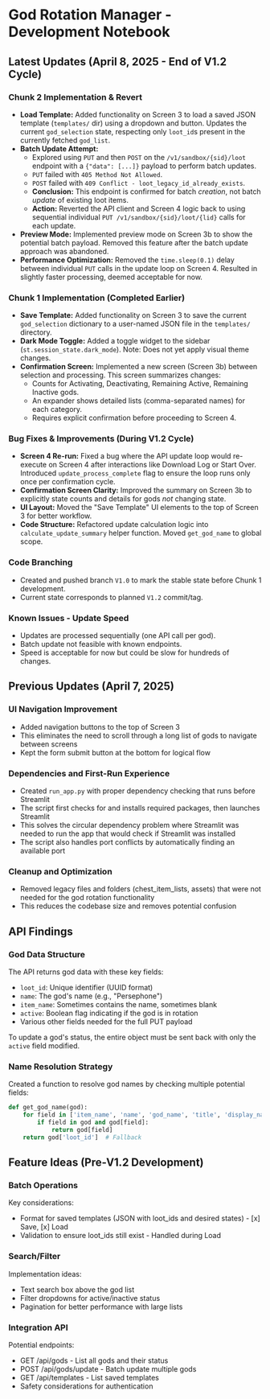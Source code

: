 # God Rotation Manager - Development Notebook

## Latest Updates (April 8, 2025 - End of V1.2 Cycle)

### Chunk 2 Implementation & Revert
- **Load Template:** Added functionality on Screen 3 to load a saved JSON template (`templates/` dir) using a dropdown and button. Updates the current `god_selection` state, respecting only `loot_id`s present in the currently fetched `god_list`.
- **Batch Update Attempt:**
    - Explored using `PUT` and then `POST` on the `/v1/sandbox/{sid}/loot` endpoint with a `{"data": [...]}` payload to perform batch updates.
    - `PUT` failed with `405 Method Not Allowed`.
    - `POST` failed with `409 Conflict - loot_legacy_id_already_exists`.
    - **Conclusion:** This endpoint is confirmed for batch *creation*, not batch *update* of existing loot items.
    - **Action:** Reverted the API client and Screen 4 logic back to using sequential individual `PUT /v1/sandbox/{sid}/loot/{lid}` calls for each update.
- **Preview Mode:** Implemented preview mode on Screen 3b to show the potential batch payload. Removed this feature after the batch update approach was abandoned.
- **Performance Optimization:** Removed the `time.sleep(0.1)` delay between individual `PUT` calls in the update loop on Screen 4. Resulted in slightly faster processing, deemed acceptable for now.

### Chunk 1 Implementation (Completed Earlier)
- **Save Template:** Added functionality on Screen 3 to save the current `god_selection` dictionary to a user-named JSON file in the `templates/` directory.
- **Dark Mode Toggle:** Added a toggle widget to the sidebar (`st.session_state.dark_mode`). Note: Does not yet apply visual theme changes.
- **Confirmation Screen:** Implemented a new screen (Screen 3b) between selection and processing. This screen summarizes changes:
    - Counts for Activating, Deactivating, Remaining Active, Remaining Inactive gods.
    - An expander shows detailed lists (comma-separated names) for each category.
    - Requires explicit confirmation before proceeding to Screen 4.

### Bug Fixes & Improvements (During V1.2 Cycle)
- **Screen 4 Re-run:** Fixed a bug where the API update loop would re-execute on Screen 4 after interactions like Download Log or Start Over. Introduced `update_process_complete` flag to ensure the loop runs only once per confirmation cycle.
- **Confirmation Screen Clarity:** Improved the summary on Screen 3b to explicitly state counts and details for gods *not* changing state.
- **UI Layout:** Moved the "Save Template" UI elements to the top of Screen 3 for better workflow.
- **Code Structure:** Refactored update calculation logic into `calculate_update_summary` helper function. Moved `get_god_name` to global scope.

### Code Branching
- Created and pushed branch `V1.0` to mark the stable state before Chunk 1 development.
- Current state corresponds to planned `V1.2` commit/tag.

### Known Issues - Update Speed
- Updates are processed sequentially (one API call per god).
- Batch update not feasible with known endpoints.
- Speed is acceptable for now but could be slow for hundreds of changes.

## Previous Updates (April 7, 2025)

### UI Navigation Improvement
- Added navigation buttons to the top of Screen 3
- This eliminates the need to scroll through a long list of gods to navigate between screens
- Kept the form submit button at the bottom for logical flow

### Dependencies and First-Run Experience
- Created `run_app.py` with proper dependency checking that runs before Streamlit
- The script first checks for and installs required packages, then launches Streamlit
- This solves the circular dependency problem where Streamlit was needed to run the app that would check if Streamlit was installed
- The script also handles port conflicts by automatically finding an available port

### Cleanup and Optimization
- Removed legacy files and folders (chest_item_lists, assets) that were not needed for the god rotation functionality
- This reduces the codebase size and removes potential confusion

## API Findings

### God Data Structure
The API returns god data with these key fields:
- `loot_id`: Unique identifier (UUID format)
- `name`: The god's name (e.g., "Persephone")
- `item_name`: Sometimes contains the name, sometimes blank
- `active`: Boolean flag indicating if the god is in rotation
- Various other fields needed for the full PUT payload

To update a god's status, the entire object must be sent back with only the `active` field modified.

### Name Resolution Strategy
Created a function to resolve god names by checking multiple potential fields:
```python
def get_god_name(god):
    for field in ['item_name', 'name', 'god_name', 'title', 'display_name', 'inventory_item_name']:
        if field in god and god[field]:
            return god[field]
    return god['loot_id']  # Fallback
```

## Feature Ideas (Pre-V1.2 Development)

### Batch Operations
Key considerations:
- Format for saved templates (JSON with loot_ids and desired states) - [x] Save, [x] Load
- Validation to ensure loot_ids still exist - Handled during Load

### Search/Filter
Implementation ideas:
- Text search box above the god list
- Filter dropdowns for active/inactive status
- Pagination for better performance with large lists

### Integration API
Potential endpoints:
- GET /api/gods - List all gods and their status
- POST /api/gods/update - Batch update multiple gods
- GET /api/templates - List saved templates
- Safety considerations for authentication 